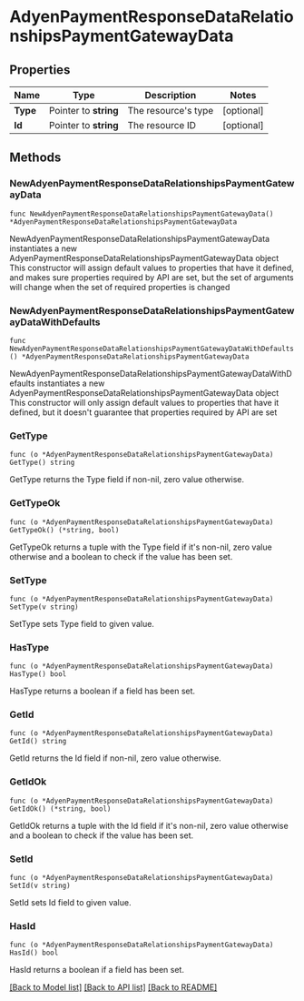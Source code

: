 # AdyenPaymentResponseDataRelationshipsPaymentGatewayData

## Properties

Name | Type | Description | Notes
------------ | ------------- | ------------- | -------------
**Type** | Pointer to **string** | The resource&#39;s type | [optional] 
**Id** | Pointer to **string** | The resource ID | [optional] 

## Methods

### NewAdyenPaymentResponseDataRelationshipsPaymentGatewayData

`func NewAdyenPaymentResponseDataRelationshipsPaymentGatewayData() *AdyenPaymentResponseDataRelationshipsPaymentGatewayData`

NewAdyenPaymentResponseDataRelationshipsPaymentGatewayData instantiates a new AdyenPaymentResponseDataRelationshipsPaymentGatewayData object
This constructor will assign default values to properties that have it defined,
and makes sure properties required by API are set, but the set of arguments
will change when the set of required properties is changed

### NewAdyenPaymentResponseDataRelationshipsPaymentGatewayDataWithDefaults

`func NewAdyenPaymentResponseDataRelationshipsPaymentGatewayDataWithDefaults() *AdyenPaymentResponseDataRelationshipsPaymentGatewayData`

NewAdyenPaymentResponseDataRelationshipsPaymentGatewayDataWithDefaults instantiates a new AdyenPaymentResponseDataRelationshipsPaymentGatewayData object
This constructor will only assign default values to properties that have it defined,
but it doesn't guarantee that properties required by API are set

### GetType

`func (o *AdyenPaymentResponseDataRelationshipsPaymentGatewayData) GetType() string`

GetType returns the Type field if non-nil, zero value otherwise.

### GetTypeOk

`func (o *AdyenPaymentResponseDataRelationshipsPaymentGatewayData) GetTypeOk() (*string, bool)`

GetTypeOk returns a tuple with the Type field if it's non-nil, zero value otherwise
and a boolean to check if the value has been set.

### SetType

`func (o *AdyenPaymentResponseDataRelationshipsPaymentGatewayData) SetType(v string)`

SetType sets Type field to given value.

### HasType

`func (o *AdyenPaymentResponseDataRelationshipsPaymentGatewayData) HasType() bool`

HasType returns a boolean if a field has been set.

### GetId

`func (o *AdyenPaymentResponseDataRelationshipsPaymentGatewayData) GetId() string`

GetId returns the Id field if non-nil, zero value otherwise.

### GetIdOk

`func (o *AdyenPaymentResponseDataRelationshipsPaymentGatewayData) GetIdOk() (*string, bool)`

GetIdOk returns a tuple with the Id field if it's non-nil, zero value otherwise
and a boolean to check if the value has been set.

### SetId

`func (o *AdyenPaymentResponseDataRelationshipsPaymentGatewayData) SetId(v string)`

SetId sets Id field to given value.

### HasId

`func (o *AdyenPaymentResponseDataRelationshipsPaymentGatewayData) HasId() bool`

HasId returns a boolean if a field has been set.


[[Back to Model list]](../README.md#documentation-for-models) [[Back to API list]](../README.md#documentation-for-api-endpoints) [[Back to README]](../README.md)


